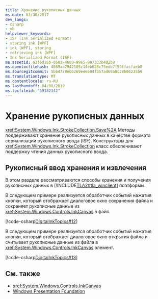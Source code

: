 ```yaml
---
title: Хранение рукописных данных
ms.date: 03/30/2017
dev_langs:
- csharp
- vb
helpviewer_keywords:
- ISF (Ink Serialized Format)
- storing ink [WPF]
- ink [WPF], storing
- retrieving ink [WPF]
- Ink Serialized Format (ISF)
ms.assetid: a3f6d16b-d682-4680-9965-907332b4d2b8
ms.openlocfilehash: 4089aa7942105c14eb628c75edb7f53ffacfaeb0
ms.sourcegitcommit: 5b6d778ebb269ee6684fb57ad69a8c28b06235b9
ms.translationtype: MT
ms.contentlocale: ru-RU
ms.lasthandoff: 04/08/2019
ms.locfileid: "59182342"
---
```

# <a name="storing-ink"></a>Хранение рукописных данных
<xref:System.Windows.Ink.StrokeCollection.Save%2A> Методы поддерживают хранение рукописных данных в качестве формата сериализации рукописного ввода (ISF). Конструкторы для <xref:System.Windows.Ink.StrokeCollection> класс обеспечивают поддержку чтения данных рукописного ввода.  
  
## <a name="ink-storage-and-retrieval"></a>Рукописный ввод хранения и извлечения  
 В этом разделе рассматриваются способы хранения и получения рукописных данных в [!INCLUDE[TLA2#tla_winclient](../../../../includes/tla2sharptla-winclient-md.md)] платформы.  
  
 В следующем примере реализуется обработчик событий нажатия кнопки, который отображает диалоговое окно сохранения файла и сохраняет рукописные данные из <xref:System.Windows.Controls.InkCanvas> в файл.  
  
 [!code-csharp[DigitalInkTopics#12](~/samples/snippets/csharp/VS_Snippets_Wpf/DigitalInkTopics/CSharp/Window1.xaml.cs#12)]
   
  
 В следующем примере реализуется обработчик событий нажатия кнопки, который отображает диалоговое окно открытия файла и считывает рукописные данные из файла в <xref:System.Windows.Controls.InkCanvas> элемент.  
  
 [!code-csharp[DigitalInkTopics#13](~/samples/snippets/csharp/VS_Snippets_Wpf/DigitalInkTopics/CSharp/Window1.xaml.cs#13)]
   
  
## <a name="see-also"></a>См. также

- <xref:System.Windows.Controls.InkCanvas>
- [Windows Presentation Foundation](../index.md)
